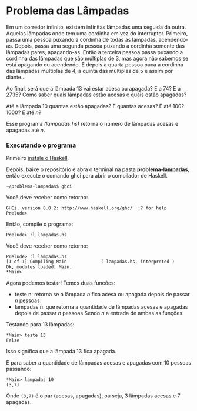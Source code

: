 # Problema das Lâmpadas

Em um corredor infinito, existem infinitas lâmpadas uma seguida da outra. Aquelas lâmpadas onde tem uma cordinha em vez do interruptor. Primeiro, passa uma pessoa puxando a cordinha de todas as lâmpadas, acendendo-as. Depois, passa uma segunda pessoa puxando a cordinha somente das lâmpadas pares, apagando-as. Então a terceira pessoa passa puxando a cordinha das lâmpadas que são múltiplas de 3, mas agora não sabemos se está apagando ou acendendo. E depois a quarta pessoa puxa a cordinha das lâmpadas múltiplas de 4, a quinta das múltiplas de 5 e assim por diante...

Ao final, será que a lâmpada 13 vai estar acesa ou apagada? E a 74? E a 2735? Como saber quais lâmpadas estão acesas e quais estão apagadas?

Até a lâmpada 10 quantas estão apagadas? E quantas acesas? E até 100? 1000? E até _n_?

Esse programa _(lampadas.hs)_ retorna o número de lâmpadas acesas e apagadas até _n_.

### Executando o programa

Primeiro [instale o Haskell](https://www.haskell.org/downloads/).

Depois, baixe o repositório e abra o terminal na pasta **problema-lampadas**, então execute o comando ghci para abrir o compilador de Haskell.
```
~/problema-lampadas$ ghci
```
Você deve receber como retorno:
```
GHCi, version 8.0.2: http://www.haskell.org/ghc/  :? for help
Prelude>
```
Então, compile o programa:
```
Prelude> :l lampadas.hs
```
Você deve receber como retorno:
```
Prelude> :l lampadas.hs
[1 of 1] Compiling Main             ( lampadas.hs, interpreted )
Ok, modules loaded: Main.
*Main>
```
Agora podemos testar! Temos duas funcões:
- teste n: retorna se a lâmpada _n_ fica acesa ou apagada depois de passar _n_ pessoas
- lampadas n: que retorna a quantidade de lâmpadas acesas e apagadas depois de passar _n_ pessoas
Sendo _n_ a entrada de ambas as funções.

Testando para 13 lâmpadas:
```
*Main> teste 13
False
```
Isso significa que a lâmpada 13 fica apagada.
 
E para saber a quantidade de lâmpadas acesas e apagadas com 10 pessoas passando:
```
*Main> lampadas 10 
(3,7)
```
Onde ```(3,7)``` é o par (acesas, apagadas), ou seja, 3 lâmpadas acesas e 7 apagadas. 

